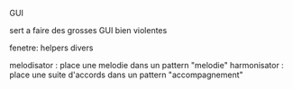 GUI

sert a faire des grosses GUI bien violentes

fenetre: helpers divers

melodisator : place une melodie dans un pattern "melodie"
harmonisator : place une suite d'accords dans un pattern "accompagnement"